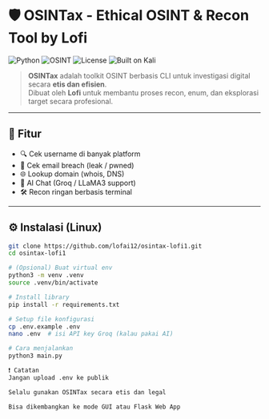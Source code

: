 # 🛡️ OSINTax - Ethical OSINT & Recon Tool by Lofi

![Python](https://img.shields.io/badge/Python-3.11-blue?logo=python)
![OSINT](https://img.shields.io/badge/OSINT-Toolkit-orange)
![License](https://img.shields.io/github/license/lofai12/osintax-lofi1)
![Built on Kali](https://img.shields.io/badge/Built%20with-Kali%20Linux-red?logo=linux)

> **OSINTax** adalah toolkit OSINT berbasis CLI untuk investigasi digital secara **etis dan efisien**.  
> Dibuat oleh **Lofi** untuk membantu proses recon, enum, dan eksplorasi target secara profesional.

---

## 🚀 Fitur

- 🔍 Cek username di banyak platform
- 📧 Cek email breach (leak / pwned)
- 🌐 Lookup domain (whois, DNS)
- 🤖 AI Chat (Groq / LLaMA3 support)
- 🛠️ Recon ringan berbasis terminal

---

## ⚙️ Instalasi (Linux)

```bash
git clone https://github.com/lofai12/osintax-lofi1.git
cd osintax-lofi1

# (Opsional) Buat virtual env
python3 -m venv .venv
source .venv/bin/activate

# Install library
pip install -r requirements.txt

# Setup file konfigurasi
cp .env.example .env
nano .env  # isi API key Groq (kalau pakai AI)

# Cara menjalankan
python3 main.py

❗ Catatan
Jangan upload .env ke publik

Selalu gunakan OSINTax secara etis dan legal

Bisa dikembangkan ke mode GUI atau Flask Web App



